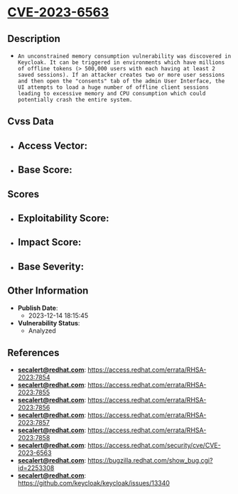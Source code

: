 
# [CVE-2023-6563](https://access.redhat.com/errata/RHSA-2023:7854)

## Description

- `An unconstrained memory consumption vulnerability was discovered in Keycloak. It can be triggered in environments which have millions of offline tokens (> 500,000 users with each having at least 2 saved sessions). If an attacker creates two or more user sessions and then open the "consents" tab of the admin User Interface, the UI attempts to load a huge number of offline client sessions leading to excessive memory and CPU consumption which could potentially crash the entire system.`

## Cvss Data

- **Access Vector**:
  - 
- **Base Score**:
  - 

## Scores

- **Exploitability Score**:
  - 
- **Impact Score**:
  - 
- **Base Severity**:
  - 

## Other Information

- **Publish Date**:
  - 2023-12-14 18:15:45
- **Vulnerability Status**:
  - Analyzed

## References

- **secalert@redhat.com**: https://access.redhat.com/errata/RHSA-2023:7854
- **secalert@redhat.com**: https://access.redhat.com/errata/RHSA-2023:7855
- **secalert@redhat.com**: https://access.redhat.com/errata/RHSA-2023:7856
- **secalert@redhat.com**: https://access.redhat.com/errata/RHSA-2023:7857
- **secalert@redhat.com**: https://access.redhat.com/errata/RHSA-2023:7858
- **secalert@redhat.com**: https://access.redhat.com/security/cve/CVE-2023-6563
- **secalert@redhat.com**: https://bugzilla.redhat.com/show_bug.cgi?id=2253308
- **secalert@redhat.com**: https://github.com/keycloak/keycloak/issues/13340
